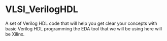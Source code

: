 # VLSI_VerilogHDL
A set of Verilog HDL code that will help you get clear your concepts with basic Verilog HDL programming the EDA tool that we will be using here will be Xilinx.
